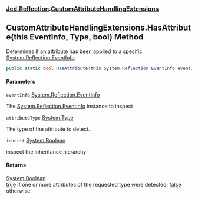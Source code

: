 ### [Jcd.Reflection](Jcd.Reflection.md 'Jcd.Reflection').[CustomAttributeHandlingExtensions](CustomAttributeHandlingExtensions.md 'Jcd.Reflection.CustomAttributeHandlingExtensions')

## CustomAttributeHandlingExtensions.HasAttribute(this EventInfo, Type, bool) Method

Determines if an attribute has been applied to a
specific [System.Reflection.EventInfo](https://docs.microsoft.com/en-us/dotnet/api/System.Reflection.EventInfo 'System.Reflection.EventInfo').

```csharp
public static bool HasAttribute(this System.Reflection.EventInfo eventInfo, System.Type attributeType, bool inherit=false);
```

#### Parameters

<a name='Jcd.Reflection.CustomAttributeHandlingExtensions.HasAttribute(thisSystem.Reflection.EventInfo,System.Type,bool).eventInfo'></a>

`eventInfo` [System.Reflection.EventInfo](https://docs.microsoft.com/en-us/dotnet/api/System.Reflection.EventInfo 'System.Reflection.EventInfo')

The [System.Reflection.EventInfo](https://docs.microsoft.com/en-us/dotnet/api/System.Reflection.EventInfo 'System.Reflection.EventInfo')
instance to inspect

<a name='Jcd.Reflection.CustomAttributeHandlingExtensions.HasAttribute(thisSystem.Reflection.EventInfo,System.Type,bool).attributeType'></a>

`attributeType` [System.Type](https://docs.microsoft.com/en-us/dotnet/api/System.Type 'System.Type')

The type of the attribute to detect.

<a name='Jcd.Reflection.CustomAttributeHandlingExtensions.HasAttribute(thisSystem.Reflection.EventInfo,System.Type,bool).inherit'></a>

`inherit` [System.Boolean](https://docs.microsoft.com/en-us/dotnet/api/System.Boolean 'System.Boolean')

inspect the inheritance hierarchy

#### Returns

[System.Boolean](https://docs.microsoft.com/en-us/dotnet/api/System.Boolean 'System.Boolean')  
[true](https://docs.microsoft.com/en-us/dotnet/csharp/language-reference/builtin-types/bool 'https://docs.microsoft.com/en-us/dotnet/csharp/language-reference/builtin-types/bool')
if one or more attributes of the requested type were
detected; [false](https://docs.microsoft.com/en-us/dotnet/csharp/language-reference/builtin-types/bool 'https://docs.microsoft.com/en-us/dotnet/csharp/language-reference/builtin-types/bool')
otherwise.